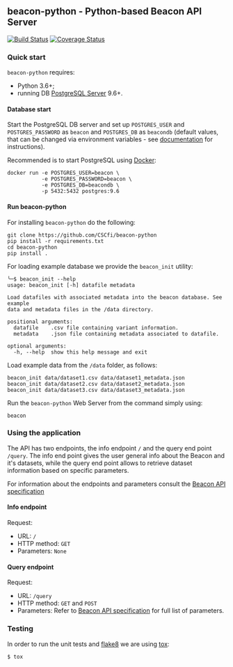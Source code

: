 ## beacon-python - Python-based Beacon API Server

[![Build Status](https://travis-ci.org/CSCfi/beacon-python.svg?branch=master)](https://travis-ci.org/CSCfi/beacon-python)
[![Coverage Status](https://coveralls.io/repos/github/CSCfi/beacon-python/badge.svg?branch=master)](https://coveralls.io/github/CSCfi/beacon-python?branch=master)

### Quick start

`beacon-python` requires:
* Python 3.6+;
* running DB [PostgreSQL Server](https://www.postgresql.org/) 9.6+.

#### Database start

Start the PostgreSQL DB server and set up `POSTGRES_USER` and `POSTGRES_PASSWORD` as `beacon` and `POSTGRES_DB` as `beacondb` (default values, that can be changed via environment variables - see [documentation](https://beacon-python.readthedocs.io) for instructions).

Recommended is to start PostgreSQL using [Docker](https://www.docker.com/):
```shell
docker run -e POSTGRES_USER=beacon \
           -e POSTGRES_PASSWORD=beacon \
           -e POSTGRES_DB=beacondb \
           -p 5432:5432 postgres:9.6
```

#### Run beacon-python

For installing `beacon-python` do the following:

```shell
git clone https://github.com/CSCfi/beacon-python
pip install -r requirements.txt
cd beacon-python
pip install .
```

For loading example database we provide the `beacon_init` utility:
```shell
╰─$ beacon_init --help
usage: beacon_init [-h] datafile metadata

Load datafiles with associated metadata into the beacon database. See example
data and metadata files in the /data directory.

positional arguments:
  datafile    .csv file containing variant information.
  metadata    .json file containing metadata associated to datafile.

optional arguments:
  -h, --help  show this help message and exit
```

Load example data from the `/data` folder, as follows:
```shell
beacon_init data/dataset1.csv data/dataset1_metadata.json
beacon_init data/dataset2.csv data/dataset2_metadata.json
beacon_init data/dataset3.csv data/dataset3_metadata.json
```

Run the `beacon-python` Web Server from the command simply using:
```shell
beacon
```

### Using the application

The API has two endpoints, the info endpoint `/` and the query end point `/query`. The info end point
gives the user general info about the Beacon and it's datasets, while the query end point allows to
retrieve dataset information based on specific parameters.

For information about the endpoints and parameters consult the [Beacon API specification](https://github.com/ga4gh-beacon/specification/blob/develop/beacon.md)

#### Info endpoint

Request:
- URL: `/`
- HTTP method: `GET`
- Parameters: `None`

#### Query endpoint

Request:
- URL: `/query`
- HTTP method: `GET` and `POST`
- Parameters: Refer to [Beacon API specification](https://github.com/ga4gh-beacon/specification/blob/develop/beacon.md) for full list of parameters.

### Testing

In order to run the unit tests and [flake8](http://flake8.pycqa.org/en/latest/) we are using [tox](https://tox.readthedocs.io):
```
$ tox
```
